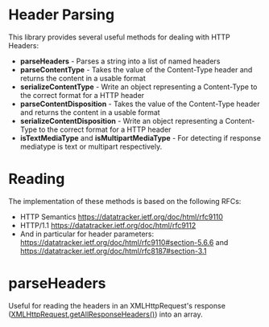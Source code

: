 # Header Parsing
This library provides several useful methods for dealing with HTTP Headers:
- **parseHeaders** - Parses a string into a list of named headers
- **parseContentType** - Takes the value of the Content-Type header and returns the content in a usable format
- **serializeContentType** - Write an object representing a Content-Type to the correct format for a HTTP header
- **parseContentDisposition** - Takes the value of the Content-Type header and returns the content in a usable format
- **serializeContentDisposition** - Write an object representing a Content-Type to the correct format for a HTTP header
- **isTextMediaType** and **isMultipartMediaType** - For detecting if response mediatype is text or multipart respectively.

# Reading
The implementation of these methods is based on the following RFCs:
 - HTTP Semantics   https://datatracker.ietf.org/doc/html/rfc9110
 - HTTP/1.1         https://datatracker.ietf.org/doc/html/rfc9112
 - And in particular for header parameters: https://datatracker.ietf.org/doc/html/rfc9110#section-5.6.6 and https://datatracker.ietf.org/doc/html/rfc8187#section-3.1

# parseHeaders
Useful for reading the headers in an XMLHttpRequest's response ([XMLHttpRequest.getAllResponseHeaders()](https://developer.mozilla.org/en-US/docs/Web/API/XMLHttpRequest/getAllResponseHeaders)) into an array.
